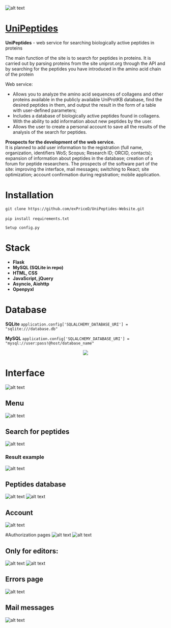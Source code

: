 ![alt text](https://github.com/exPriceD/UniPeptides-PyQt-App/blob/master/static/images/logo_for_readme.png)
# [UniPeptides](https://unipeptides.ru)
**UniPeptides** - web service for searching biologically active peptides in proteins

The main function of the site is to search for peptides in proteins. It is carried out by parsing proteins from the site uniprot.org through the API and by searching for the peptides you have introduced in the amino acid chain of the protein

Web service:
+ Allows you to analyze the amino acid sequences of collagens and other proteins available in the publicly available UniProtKB database, find the desired peptides in them, and output the result in the form of a table with user-defined parameters;
+ Includes a database of biologically active peptides found in collagens. With the ability to add information about new peptides by the user.
+ Allows the user to create a personal account to save all the results of the analysis of the search for peptides.

**Prospects for the development of the web service.**\
It is planned to add user information to the registration (full name, organization, identifiers WoS; Scopus; Research ID; ORCID, contacts); expansion of information about peptides in the database; creation of a forum for peptide researchers. The prospects of the software part of the site: improving the interface, mail messages; switching to React; site optimization; account confirmation during registration; mobile application.

# Installation
`git clone https://github.com/exPriceD/UniPeptides-Website.git`\
\
`pip install requirements.txt`

`Setup config.py`

# Stack
- **Flask**
- **MySQL (SQLite in repo)**
- **HTML, CSS**
- **JavaScript, jQuery**
- **Asyncio, Aiohttp**
- **Openpyxl**

# Database

**SQLite** `application.config['SQLALCHEMY_DATABASE_URI'] = "sqlite:///database.db"`

**MySQL** `application.config['SQLALCHEMY_DATABASE_URI'] = "mysql://user:pass!@host/database_name"`


<p align="center">
  <img src="https://github.com/exPriceD/UniPeptides-Website/blob/master/static/images/database.drawio.svg"/>
</p>

# Interface
![alt text](https://github.com/exPriceD/UniPeptides-Website/blob/master/README/prew.png)

## Menu
![alt text](https://github.com/exPriceD/UniPeptides-Website/blob/master/README/menu.png)

## Search for peptides
![alt text](https://github.com/exPriceD/UniPeptides-Website/blob/master/README/search.png)
### Result example 
![alt text](https://github.com/exPriceD/UniPeptides-Website/blob/master/README/result.png)

## Peptides database
![alt text](https://github.com/exPriceD/UniPeptides-Website/blob/master/README/database.png)
![alt text](https://github.com/exPriceD/UniPeptides-Website/blob/master/README/add_form.png)

## Account
![alt text](https://github.com/exPriceD/UniPeptides-Website/blob/master/README/account.png)

#Authorization pages
![alt text](https://github.com/exPriceD/UniPeptides-Website/blob/master/README/login.png)
![alt text](https://github.com/exPriceD/UniPeptides-Website/blob/master/README/register.png)

## Only for editors:
![alt text](https://github.com/exPriceD/UniPeptides-Website/blob/master/README/panel_db.png)
![alt text](https://github.com/exPriceD/UniPeptides-Website/blob/master/README/panel_req.png)

## Errors page
![alt text](https://github.com/exPriceD/UniPeptides-Website/blob/master/README/errors.png)

## Mail messages
![alt text](https://github.com/exPriceD/UniPeptides-Website/blob/master/README/mail.png)
